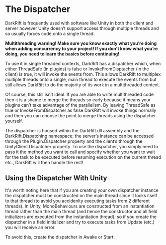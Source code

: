 # The Dispatcher
DarkRift is frequently used with software like Unity in both the client and server however Unity doesn’t support access through multiple threads and so usually forces code onto a single thread.

**Multithreading warning! Make sure you know exactly what you’re doing when adding concurrency to your project! If you don’t know what you’re doing, you need to learn the basics before continuing!**

To use it in single threaded contexts, DarkRift has a dispatcher which, when either ThreadSafe (in plugins) is false or InvokeFromDisptacher (in the client) is true, it will invoke the events from. This allows DarkRift to multiplex multiple threads onto a single, main thread to execute the events from but still allows DarkRift to do the majority of its work in a multithreaded context.

Of course, this still isn’t ideal. If you are able to write multithreaded code then it is a shame to merge the threads so early because it means your plugins can’t take advantage of the parallelism. By leaving ThreadSafe as true or InvokeFromDispatcher as false DarkRift will invoke things normally and then you can choose the point to merge threads using the dispatcher yourself.

The dispatcher is housed within the DarkRift.dll assembly and the DarkRift.Dispatching namespace; the server’s instance can be accessed through the Plugin.Dispatcher property and the client’s through the UnityClient.Dispatcher property. To use the dispatcher, you simply need to pass it the method you want to call and specify whether you want to wait for the task to be executed before resuming execution on the current thread etc., DarkRift will then handle the rest!

## Using the Dispatcher With Unity
It's worth noting here that if you are creating your own dispatcher instance the dispatcher must be constructed on the main thread since it locks itself to that thread (to avoid you accidenlty executing tasks from 2 different threads). In Unity, MonoBehaviours are constructed from an instantiation thread rather than the main thread (and hence the constructor and all field initializers are executed from the instantiation thread); so if you create the dispatcher in a field initializer and try to execute tasks from Update (etc.) you will receive an error.

To avoid this, create the dispatcher in Awake or Start.
